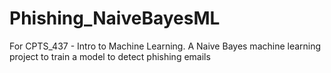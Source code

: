 # Phishing_NaiveBayesML
For CPTS_437 - Intro to Machine Learning. A Naive Bayes machine learning project to train a model to detect phishing emails
